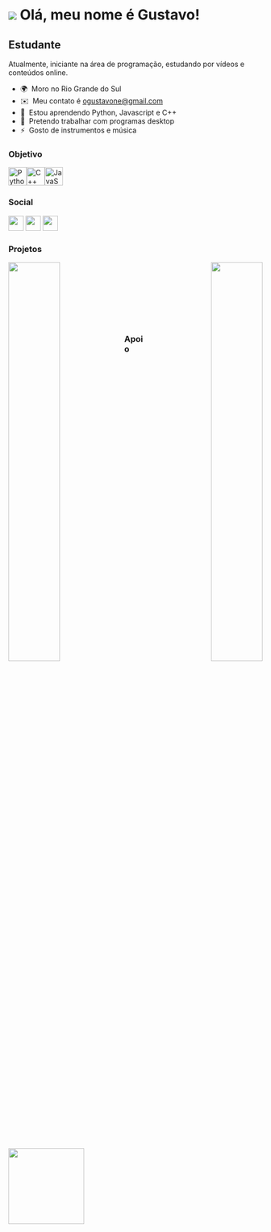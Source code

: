 ![](https://user-images.githubusercontent.com/18350557/176309783-0785949b-9127-417c-8b55-ab5a4333674e.gif) Olá, meu nome é Gustavo!
===============================================================================================================================

Estudante
---------

Atualmente, iniciante na área de programação, estudando por vídeos e conteúdos online.

* 🌍  Moro no Rio Grande do Sul
* ✉️  Meu contato é [ogustavone@gmail.com](mailto:ogustavone@gmail.com)
* 🧠  Estou aprendendo Python, Javascript e C++
* 🤝  Pretendo trabalhar com programas desktop
* ⚡  Gosto de instrumentos e música

### Objetivo


<p align="left">
<a href="https://www.python.org/" target="_blank" rel="noreferrer"><img src="https://raw.githubusercontent.com/danielcranney/readme-generator/main/public/icons/skills/python-colored.svg" width="36" height="36" alt="Python" /></a><a href="https://docs.microsoft.com/en-us/cpp/?view=msvc-170" target="_blank" rel="noreferrer"><img src="https://raw.githubusercontent.com/danielcranney/readme-generator/main/public/icons/skills/cplusplus-colored.svg" width="36" height="36" alt="C++" /></a><a href="https://developer.mozilla.org/en-US/docs/Web/JavaScript" target="_blank" rel="noreferrer"><img src="https://raw.githubusercontent.com/danielcranney/readme-generator/main/public/icons/skills/javascript-colored.svg" width="36" height="36" alt="JavaScript" /></a>
</p>

### Social

<a href="https://discord.com/users/ogustavone"><img src="https://raw.githubusercontent.com/danielcranney/readme-generator/main/public/icons/socials/discord.svg" width="30" height="30"></a>
<a href="https://www.github.com/Ogustavone"><img src="https://raw.githubusercontent.com/danielcranney/readme-generator/main/public/icons/socials/github.svg" width="30" height="30"></a>
<a href="http://www.instagram.com/g1st4voo"><img src="https://raw.githubusercontent.com/danielcranney/readme-generator/main/public/icons/socials/instagram.svg" width="30" height="30"></a>

### Projetos

<div width="100%" align="center"><a href="https://github.com/Ogustavone/PytubeVideo-Downloader" align="left"><img align="left" width="45%" src="https://github-readme-stats.vercel.app/api/pin/?username=Ogustavone&repo=PytubeVideo-Downloader&title_color=0891b2&text_color=ffffff&icon_color=0891b2&bg_color=1c1917&hide_border=true&locale=en" /></a><a href="https://github.com/Ogustavone/streamlit-python" align="right"><img align="right" width="45%" src="https://github-readme-stats.vercel.app/api/pin/?username=Ogustavone&repo=streamlit-python&title_color=0891b2&text_color=ffffff&icon_color=0891b2&bg_color=1c1917&hide_border=true&locale=en" /></a></div><br /><br /><br /><br /><br /><br /><br />

### Apoio

<a href="https://www.buymeacoffee.com/ogustavone"><img src="https://cdn.buymeacoffee.com/buttons/v2/default-yellow.png" width="150"/></a>

</ul>
